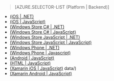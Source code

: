 > [AZURE.SELECTOR-LIST (Platform | Backend)]

-   [(iOS | .NET)][(iOS | .NET)]
-   [(iOS | JavaScript)][(iOS | JavaScript)]
-   [(Windows Store C# | .NET)][(Windows Store C# | .NET)]
-   [(Windows Store C# | JavaScript)][(Windows Store C# | JavaScript)]
-   [(Windows Store JavaScript | .NET)][(Windows Store JavaScript | .NET)]
-   [(Windows Store JavaScript | JavaScript)][(Windows Store JavaScript | JavaScript)]
-   [(Windows Phone | .NET)][(Windows Phone | .NET)]
-   [(Windows Phone | Javascript)][(Windows Phone | Javascript)]
-   [(Android | JavaScript)][(Android | JavaScript)]
-   [(HTML | JavaScript)][(HTML | JavaScript)]
-   [(Xamarin iOS | JavaScript)][(Xamarin iOS | JavaScript)]
    data/)
-   [(Xamarin Android | JavaScript)][(Xamarin Android | JavaScript)]

  [(iOS | .NET)]: /en-us/documentation/articles/mobile-services-dotnet-backend-ios-authorize-users-in-scripts/
  [(iOS | JavaScript)]: /en-us/documentation/articles/mobile-services-ios-authorize-users-in-scripts/
  [(Windows Store C# | .NET)]: /en-us/documentation/articles/mobile-services-dotnet-backend-windows-store-dotnet-authorize-users-in-scripts/
  [(Windows Store C# | JavaScript)]: /en-us/documentation/articles/mobile-services-windows-store-dotnet-authorize-users-in-scripts/
  [(Windows Store JavaScript | .NET)]: /en-us/documentation/articles/mobile-services-dotnet-backend-windows-store-javascript-authorize-users-in-scripts/
  [(Windows Store JavaScript | JavaScript)]: /en-us/documentation/articles/mobile-services-windows-store-javascript-authorize-users-in-scripts/
  [(Windows Phone | .NET)]: /en-us/documentation/articles/mobile-services-dotnet-backend-windows-phone-authorize-users-in-scripts/
  [(Windows Phone | Javascript)]: /en-us/documentation/articles/mobile-services-windows-phone-authorize-users-in-scripts/
  [(Android | JavaScript)]: /en-us/documentation/articles/mobile-services-android-authorize-users-in-scripts/
  [(HTML | JavaScript)]: /en-us/documentation/articles/mobile-services-html-authorize-users-in-scripts/
  [(Xamarin iOS | JavaScript)]: /en-us/documentation/articles/partner-xamarin-mobile-services-ios-authorize-users-in-scripts/
  [(Xamarin Android | JavaScript)]: /en-us/documentation/articles/partner-xamarin-mobile-services-android-authorize-users-in-scripts/
